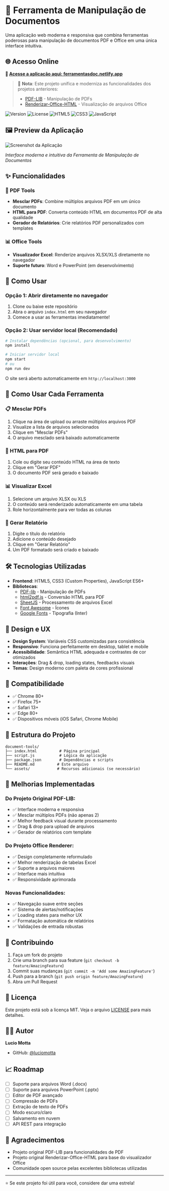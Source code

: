 # 📄 Ferramenta de Manipulação de Documentos

Uma aplicação web moderna e responsiva que combina ferramentas poderosas para manipulação de documentos PDF e Office em uma única interface intuitiva.

## 🌐 Acesso Online
**🚀 [Acesse a aplicação aqui: ferramentasdoc.netlify.app](https://ferramentasdoc.netlify.app)**

> 📝 **Nota**: Este projeto unifica e moderniza as funcionalidades dos projetos anteriores:
> - [PDF-LIB](https://github.com/luciomotta/PDF-LIB) - Manipulação de PDFs
> - [Renderizar-Office-HTML](https://github.com/luciomotta/Renderizar-Office-HTML) - Visualização de arquivos Office

![Version](https://img.shields.io/badge/version-1.0.0-blue.svg)
![License](https://img.shields.io/badge/license-MIT-green.svg)
![HTML5](https://img.shields.io/badge/HTML5-E34F26?logo=html5&logoColor=white)
![CSS3](https://img.shields.io/badge/CSS3-1572B6?logo=css3&logoColor=white)
![JavaScript](https://img.shields.io/badge/JavaScript-F7DF1E?logo=javascript&logoColor=black)

## 🖼️ Preview da Aplicação

![Screenshot da Aplicação](src/img/tela.png)

*Interface moderna e intuitiva da Ferramenta de Manipulação de Documentos*

## ✨ Funcionalidades

### 🔗 PDF Tools
- **Mesclar PDFs**: Combine múltiplos arquivos PDF em um único documento
- **HTML para PDF**: Converta conteúdo HTML em documentos PDF de alta qualidade
- **Gerador de Relatórios**: Crie relatórios PDF personalizados com templates

### 📊 Office Tools
- **Visualizador Excel**: Renderize arquivos XLSX/XLS diretamente no navegador
- **Suporte futuro**: Word e PowerPoint (em desenvolvimento)

## 🚀 Como Usar

### Opção 1: Abrir diretamente no navegador
1. Clone ou baixe este repositório
2. Abra o arquivo `index.html` em seu navegador
3. Comece a usar as ferramentas imediatamente!

### Opção 2: Usar servidor local (Recomendado)
```bash
# Instalar dependências (opcional, para desenvolvimento)
npm install

# Iniciar servidor local
npm start
# ou
npm run dev
```

O site será aberto automaticamente em `http://localhost:3000`

## 🎯 Como Usar Cada Ferramenta

### 📋 Mesclar PDFs
1. Clique na área de upload ou arraste múltiplos arquivos PDF
2. Visualize a lista de arquivos selecionados
3. Clique em "Mesclar PDFs"
4. O arquivo mesclado será baixado automaticamente

### 🔄 HTML para PDF
1. Cole ou digite seu conteúdo HTML na área de texto
2. Clique em "Gerar PDF"
3. O documento PDF será gerado e baixado

### 📊 Visualizar Excel
1. Selecione um arquivo XLSX ou XLS
2. O conteúdo será renderizado automaticamente em uma tabela
3. Role horizontalmente para ver todas as colunas

### 📑 Gerar Relatório
1. Digite o título do relatório
2. Adicione o conteúdo desejado
3. Clique em "Gerar Relatório"
4. Um PDF formatado será criado e baixado

## 🛠️ Tecnologias Utilizadas

- **Frontend**: HTML5, CSS3 (Custom Properties), JavaScript ES6+
- **Bibliotecas**:
  - [PDF-lib](https://pdf-lib.js.org/) - Manipulação de PDFs
  - [html2pdf.js](https://github.com/eKoopmans/html2pdf.js) - Conversão HTML para PDF
  - [SheetJS](https://sheetjs.com/) - Processamento de arquivos Excel
  - [Font Awesome](https://fontawesome.com/) - Ícones
  - [Google Fonts](https://fonts.google.com/) - Tipografia (Inter)

## 🎨 Design e UX

- **Design System**: Variáveis CSS customizadas para consistência
- **Responsivo**: Funciona perfeitamente em desktop, tablet e mobile
- **Acessibilidade**: Semântica HTML adequada e contrastes de cor otimizados
- **Interações**: Drag & drop, loading states, feedbacks visuais
- **Temas**: Design moderno com paleta de cores profissional

## 📱 Compatibilidade

- ✅ Chrome 80+
- ✅ Firefox 75+
- ✅ Safari 13+
- ✅ Edge 80+
- ✅ Dispositivos móveis (iOS Safari, Chrome Mobile)

## 🔧 Estrutura do Projeto

```
document-tools/
├── index.html          # Página principal
├── script.js           # Lógica da aplicação
├── package.json        # Dependências e scripts
├── README.md          # Este arquivo
└── assets/            # Recursos adicionais (se necessário)
```

## 🚀 Melhorias Implementadas

### Do Projeto Original PDF-LIB:
- ✅ Interface moderna e responsiva
- ✅ Mesclar múltiplos PDFs (não apenas 2)
- ✅ Melhor feedback visual durante processamento
- ✅ Drag & drop para upload de arquivos
- ✅ Gerador de relatórios com template

### Do Projeto Office Renderer:
- ✅ Design completamente reformulado
- ✅ Melhor renderização de tabelas Excel
- ✅ Suporte a arquivos maiores
- ✅ Interface mais intuitiva
- ✅ Responsividade aprimorada

### Novas Funcionalidades:
- ✅ Navegação suave entre seções
- ✅ Sistema de alertas/notificações
- ✅ Loading states para melhor UX
- ✅ Formatação automática de relatórios
- ✅ Validações de entrada robustas

## 🤝 Contribuindo

1. Faça um fork do projeto
2. Crie uma branch para sua feature (`git checkout -b feature/AmazingFeature`)
3. Commit suas mudanças (`git commit -m 'Add some AmazingFeature'`)
4. Push para a branch (`git push origin feature/AmazingFeature`)
5. Abra um Pull Request

## 📝 Licença

Este projeto está sob a licença MIT. Veja o arquivo [LICENSE](LICENSE) para mais detalhes.

## 👨‍💻 Autor

**Lucio Motta**
- GitHub: [@luciomotta](https://github.com/luciomotta)

## 📈 Roadmap

- [ ] Suporte para arquivos Word (.docx)
- [ ] Suporte para arquivos PowerPoint (.pptx)
- [ ] Editor de PDF avançado
- [ ] Compressão de PDFs
- [ ] Extração de texto de PDFs
- [ ] Modo escuro/claro
- [ ] Salvamento em nuvem
- [ ] API REST para integração

## 🙏 Agradecimentos

- Projeto original PDF-LIB para funcionalidades de PDF
- Projeto original Renderizar-Office-HTML para base do visualizador Office
- Comunidade open source pelas excelentes bibliotecas utilizadas

---

⭐ Se este projeto foi útil para você, considere dar uma estrela!
